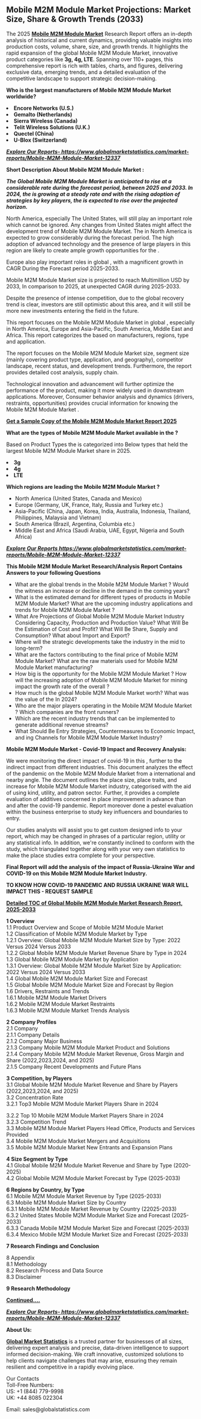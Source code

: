 <h2>Mobile M2M Module Market Projections: Market Size, Share & Growth Trends (2033)</h2><p>The 2025 <strong><a href="https://www.globalmarketstatistics.com/market-reports/Mobile-M2M-Module-Market-12337">Mobile M2M Module Market</a></strong> Research Report offers an in-depth analysis of historical and current dynamics, providing valuable insights into production costs, volume, share, size, and growth trends. It highlights the rapid expansion of the global Mobile M2M Module Market, innovative product categories like <strong>3g, 4g, LTE</strong>. Spanning over 110+ pages, this comprehensive report is rich with tables, charts, and figures, delivering exclusive data, emerging trends, and a detailed evaluation of the competitive landscape to support strategic decision-making.</p><p><strong>Who is the largest manufacturers of Mobile M2M Module Market worldwide?</strong></p><p><strong><li>Encore Networks (U.S.)<li>Gemalto (Netherlands)<li>Sierra Wireless (Canada)<li>Telit Wireless Solutions (U.K.)<li>Quectel (China)<li>U-Blox (Switzerland)</strong></p><p><strong><em><a href="https://www.globalmarketstatistics.com/market-reports/Mobile-M2M-Module-Market-12337">Explore Our Reports-&nbsp;https://www.globalmarketstatistics.com/market-reports/Mobile-M2M-Module-Market-12337</a></em></strong></p><p><strong>Short Description About Mobile M2M Module Market :</strong></p><p><strong><em>The Global Mobile M2M Module Market is anticipated to rise at a considerable rate during the forecast period, between 2025 and 2033. In 2024, the is growing at a steady rate and with the rising adoption of strategies by key players, the is expected to rise over the projected horizon.</em></strong></p><p>North America, especially The United States, will still play an important role which cannot be ignored. Any changes from United States might affect the development trend of Mobile M2M Module Market. The in North America is expected to grow considerably during the forecast period. The high adoption of advanced technology and the presence of large players in this region are likely to create ample growth opportunities for the .</p><p>Europe also play important roles in global , with a magnificent growth in CAGR During the Forecast period 2025-2033.</p><p>Mobile M2M Module Market size is projected to reach Multimillion USD by 2033, In comparison to 2025, at unexpected CAGR during 2025-2033.</p><p>Despite the presence of intense competition, due to the global recovery trend is clear, investors are still optimistic about this area, and it will still be more new investments entering the field in the future.</p><p>This report focuses on the Mobile M2M Module Market in global , especially in North America, Europe and Asia-Pacific, South America, Middle East and Africa. This report categorizes the based on manufacturers, regions, type and application.</p><p>The report focuses on the Mobile M2M Module Market size, segment size (mainly covering product type, application, and geography), competitor landscape, recent status, and development trends. Furthermore, the report provides detailed cost analysis, supply chain.</p><p>Technological innovation and advancement will further optimize the performance of the product, making it more widely used in downstream applications. Moreover, Consumer behavior analysis and dynamics (drivers, restraints, opportunities) provides crucial information for knowing the Mobile M2M Module Market .</p><p><strong><a href="https://www.globalmarketstatistics.com/market-reports/Mobile-M2M-Module-Market-12337">Get a Sample Copy of the Mobile M2M Module Market Report 2025</a></strong></p><p><strong>What are the types of Mobile M2M Module Market available in the ?</strong></p><p>Based on Product Types the is categorized into Below types that held the largest Mobile M2M Module Market share in 2025.</p><p><strong><li>3g<li>4g<li>LTE</strong></p><p><strong>Which regions are leading the Mobile M2M Module Market ?</strong></p><ul><li>North America (United States, Canada and Mexico)</li><li>Europe (Germany, UK, France, Italy, Russia and Turkey etc.)</li><li>Asia-Pacific (China, Japan, Korea, India, Australia, Indonesia, Thailand, Philippines, Malaysia and Vietnam)</li><li>South America (Brazil, Argentina, Columbia etc.)</li><li>Middle East and Africa (Saudi Arabia, UAE, Egypt, Nigeria and South Africa)</li></ul><p><strong><em><a href="https://www.globalmarketstatistics.com/market-reports/Mobile-M2M-Module-Market-12337">Explore Our Reports https://www.globalmarketstatistics.com/market-reports/Mobile-M2M-Module-Market-12337</a></em></strong></p><p><strong>This Mobile M2M Module Market Research/Analysis Report Contains Answers to your following Questions</strong></p><ul><li>What are the global trends in the Mobile M2M Module Market ? Would the witness an increase or decline in the demand in the coming years?</li><li>What is the estimated demand for different types of products in Mobile M2M Module Market? What are the upcoming industry applications and trends for Mobile M2M Module Market ?</li><li>What Are Projections of Global Mobile M2M Module Market Industry Considering Capacity, Production and Production Value? What Will Be the Estimation of Cost and Profit? What Will Be Share, Supply and Consumption? What about Import and Export?</li><li>Where will the strategic developments take the industry in the mid to long-term?</li><li>What are the factors contributing to the final price of Mobile M2M Module Market? What are the raw materials used for Mobile M2M Module Market manufacturing?</li><li>How big is the opportunity for the Mobile M2M Module Market ? How will the increasing adoption of Mobile M2M Module Market for mining impact the growth rate of the overall ?</li><li>How much is the global Mobile M2M Module Market worth? What was the value of the In 2024?</li><li>Who are the major players operating in the Mobile M2M Module Market ? Which companies are the front runners?</li><li>Which are the recent industry trends that can be implemented to generate additional revenue streams?</li><li>What Should Be Entry Strategies, Countermeasures to Economic Impact, and ing Channels for Mobile M2M Module Market Industry?</li></ul><p><strong>Mobile M2M Module Market - Covid-19 Impact and Recovery Analysis:</strong></p><p>We were monitoring the direct impact of covid-19 in this , further to the indirect impact from different industries. This document analyzes the effect of the pandemic on the Mobile M2M Module Market from a international and nearby angle. The document outlines the place size, place traits, and increase for Mobile M2M Module Market industry, categorised with the aid of using kind, utility, and patron sector. Further, it provides a complete evaluation of additives concerned in place improvement in advance than and after the covid-19 pandemic. Report moreover done a pestel evaluation within the business enterprise to study key influencers and boundaries to entry.</p><p>Our studies analysts will assist you to get custom designed info to your report, which may be changed in phrases of a particular region, utility or any statistical info. In addition, we're constantly inclined to conform with the study, which triangulated together along with your very own statistics to make the place studies extra complete for your perspective.</p><p><strong>Final Report will add the analysis of the impact of Russia-Ukraine War and COVID-19 on this Mobile M2M Module Market Industry.</strong></p><p><strong>TO KNOW HOW COVID-19 PANDEMIC AND RUSSIA UKRAINE WAR WILL IMPACT THIS - REQUEST SAMPLE</strong></p><p><strong><a href="https://www.globalmarketstatistics.com/market-reports/Mobile-M2M-Module-Market-12337">Detailed TOC of Global Mobile M2M Module Market Research Report, 2025-2033</a></strong></p><p><strong>1 Overview</strong><br /> 1.1 Product Overview and Scope of Mobile M2M Module Market<br /> 1.2 Classification of Mobile M2M Module Market by Type<br /> 1.2.1 Overview: Global Mobile M2M Module Market Size by Type: 2022 Versus 2024 Versus 2033<br /> 1.2.2 Global Mobile M2M Module Market Revenue Share by Type in 2024<br /> 1.3 Global Mobile M2M Module Market by Application<br /> 1.3.1 Overview: Global Mobile M2M Module Market Size by Application: 2022&nbsp;Versus 2024 Versus 2033<br /> 1.4 Global Mobile M2M Module Market Size and Forecast<br /> 1.5 Global Mobile M2M Module Market Size and Forecast by Region<br /> 1.6 Drivers, Restraints and Trends<br /> 1.6.1 Mobile M2M Module Market Drivers<br /> 1.6.2 Mobile M2M Module Market Restraints<br /> 1.6.3 Mobile M2M Module Market Trends Analysis</p><p><strong>2 Company Profiles</strong><br /> 2.1 Company<br /> 2.1.1 Company Details<br /> 2.1.2 Company Major Business<br /> 2.1.3 Company Mobile M2M Module Market Product and Solutions<br /> 2.1.4 Company Mobile M2M Module Market Revenue, Gross Margin and Share (2022,2023,2024, and 2025)<br /> 2.1.5 Company Recent Developments and Future Plans</p><p><strong>3 Competition, by Players</strong><br /> 3.1 Global Mobile M2M Module Market Revenue and Share by Players (2022,2023,2024, and 2025)<br /> 3.2 Concentration Rate<br /> 3.2.1 Top3 Mobile M2M Module Market Players Share in 2024</p><p>3.2.2 Top 10 Mobile M2M Module Market Players Share in 2024<br /> 3.2.3 Competition Trend<br /> 3.3 Mobile M2M Module Market Players Head Office, Products and Services Provided<br /> 3.4 Mobile M2M Module Market Mergers and Acquisitions<br /> 3.5 Mobile M2M Module Market New Entrants and Expansion Plans</p><p><strong>4 Size Segment by Type</strong><br /> 4.1 Global Mobile M2M Module Market Revenue and Share by Type (2020-2025)<br /> 4.2 Global Mobile M2M Module Market Forecast by Type (2025-2033)</p><p><strong>6 Regions by Country, by Type</strong><br /> 6.1 Mobile M2M Module Market Revenue by Type (2025-2033)<br /> 6.3 Mobile M2M Module Market Size by Country<br /> 6.3.1 Mobile M2M Module Market Revenue by Country (22025-2033)<br /> 6.3.2 United States Mobile M2M Module Market Size and Forecast (2025-2033)<br /> 6.3.3 Canada Mobile M2M Module Market Size and Forecast (2025-2033)<br /> 6.3.4 Mexico Mobile M2M Module Market Size and Forecast (2025-2033)</p><p><strong>7 Research Findings and Conclusion</strong></p><p>8 Appendix<br /> 8.1 Methodology<br /> 8.2 Research Process and Data Source<br /> 8.3 Disclaimer</p><p><strong>9 Research Methodology</strong></p><p><strong><a href="https://www.globalmarketstatistics.com/market-reports/Mobile-M2M-Module-Market-12337">Continued&hellip;.</a></strong></p><p><strong><em><a href="https://www.globalmarketstatistics.com/market-reports/Mobile-M2M-Module-Market-12337">Explore Our Reports-&nbsp;https://www.globalmarketstatistics.com/market-reports/Mobile-M2M-Module-Market-12337</a></em></strong></p><p><strong>About Us:</strong></p><p><strong><a href="https://www.globalmarketstatistics.com/">Global Market Statistics</a></strong> is a trusted partner for businesses of all sizes, delivering expert analysis and precise, data-driven intelligence to support informed decision-making. We craft innovative, customized solutions to help clients navigate challenges that may arise, ensuring they remain resilient and competitive in a rapidly evolving place.</p><p>Our Contacts<br /> Toll-Free Numbers:<br /> US: +1 (844) 779-9998<br /> UK: +44 8085 022304</p><p>Email: sales@globalstatistics.com</p>
